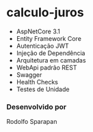 # calculo-juros

- AspNetCore 3.1
- Entity Framework Core
- Autenticação JWT 
- Injeção de Dependência
- Arquitetura em camadas
- WebApi padrão REST
- Swagger
- Health Checks
- Testes de Unidade

### Desenvolvido por
Rodolfo Sparapan